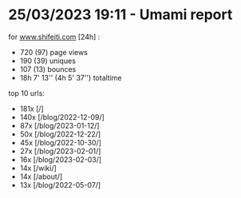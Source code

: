 # 25/03/2023 19:11 - Umami report
for www.shifeiti.com [24h] :

 - 720 (97) page views
 - 190 (39) uniques
 - 107 (13) bounces
 - 18h 7' 13'' (4h 5' 37'') totaltime


top 10 urls:
 - 181x [/]
 - 140x [/blog/2022-12-09/]
 - 87x [/blog/2023-01-12/]
 - 50x [/blog/2022-12-22/]
 - 45x [/blog/2022-10-30/]
 - 27x [/blog/2023-02-01/]
 - 16x [/blog/2023-02-03/]
 - 14x [/wiki/]
 - 14x [/about/]
 - 13x [/blog/2022-05-07/]


